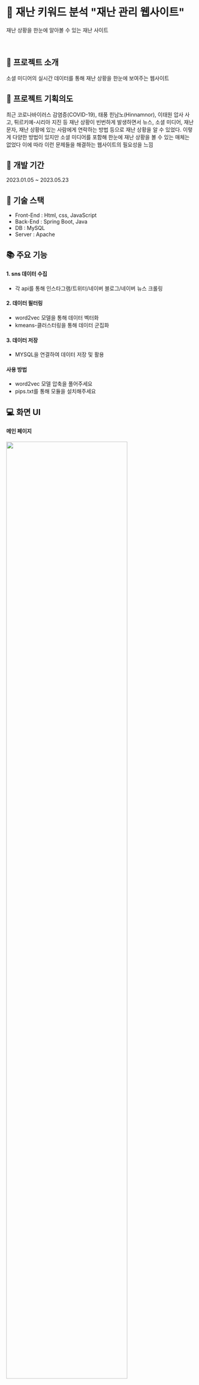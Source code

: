 # 🔔 재난 키워드 분석 "재난 관리 웹사이트"

재난 상황을 한눈에 알아볼 수 있는 재난 사이트

<br>  
  
## 📄 프로젝트 소개
 소셜 미디어의 실시간 데이터를 통해 재난 상황을 한눈에 보여주는 웹사이트

## 🎯 프로젝트 기획의도
최근 코로나바이러스 감염증(COVID-19), 태풍 힌남노(Hinnamnor), 이태원 압사 사고, 튀르키예-시리아 지진 등 재난 상황이 빈번하게 발생하면서 뉴스, 소셜 미디어, 재난 문자, 재난 상황에 있는 사람에게 연락하는 방법 등으로 재난 상황을 알 수 있었다. 이렇게 다양한 방법이 있지만 소셜 미디어를 포함해 한눈에 재난 상황을 볼 수 있는 매체는 없었다 이에 따라 이런 문제들을 해결하는 웹사이트의 필요성을 느낌


## 📅 개발 기간
2023.01.05 ~ 2023.05.23

## 🔧 기술 스택
- Front-End : Html, css, JavaScript
- Back-End : Spring Boot, Java
- DB : MySQL
- Server : Apache

## 📚 주요 기능
#### 1. sns 데이터 수집 
- 각 api를 통해 인스타그램/트위터/네이버 블로그/네이버 뉴스 크롤링

#### 2. 데이터 필터링 
- word2vec 모델을 통해 데이터 벡터화
- kmeans-클러스터링을 통해 데이터 군집화

#### 3. 데이터 저장
- MYSQL을 연결하여 데이터 저장 및 활용


#### 사용 방법
- word2vec 모델 압축을 풀어주세요
- pips.txt를 통해 모듈을 설치해주세요


## 💻 화면 UI
#### 메인 페이지 
<img width="80%" src="https://user-images.githubusercontent.com/86345166/240898171-4ed4dee0-92a0-49e3-b0b7-175c003b3c9c.png"/>

-각 SNS인 트위터, 인스타그램, 네이버 블로그에서 크롤링과 필터링 과정을 거친 해시태그 데이터 개수를 확인할 수 있다. 죄측에 위치한 today average는 각 SNS 데이터의 총합을 나타냄

-인기 검색어로 크롤링과 필터링 과정을 거친 데이터들에서 언급된 빈도수가 높은 순으로 해당 단어와 언급량을 수로 나타내며 이를 내림차순으로 1위부터 7위까지 나열함

-인기 검색어에서 설명했듯이 유의미한 데이터를 수치로 내림차순 해 나타냄

-실시간 재난 차트로 언급된 유의미한 데이터에서 해당하는 재난 키워드의 양을 차트로 나타냄

-재난에 관련해 궁금한 점을 질문하면 질문에 대한 답변을 통해 궁금증 해소 역할을 하는 재난 관련 챗봇
#### 토픽 별 재난 현황 페이지
<img width="80%" src="https://user-images.githubusercontent.com/86345166/240898182-ae78bd04-944e-470b-a2ad-644efc14a501.png"/>

-실시간 키워드 차트로 실시간으로 재난 키워드의 언급량에 따른 차트를 확인할 수 있음

-실시간 재난 문자 방송으로 재난 안전포털에서 재난과 긴급단계에 따라 재난 상황을 알려주는 재난 문자 데이터를 가져와 제공하는 모습을 확인할 수 있음


-검색한 키워드(토픽)와 관련해 수집해온 모든 게시글 데이터가 표시되며 해당 게시글을 a태그(링크)로 설정하였기 때문에 해당 내용을 누르게 되면 그 SNS 게시글로 이동하게 됨


## 🔗 서버 주소

- https://github.com/1997MJ/SNS_Disaster_Management_System_Server